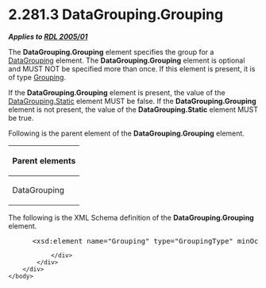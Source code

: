 <html dir="LTR" xmlns:mshelp="http://msdn.microsoft.com/mshelp" xmlns:ddue="http://ddue.schemas.microsoft.com/authoring/2003/5" xmlns:xlink="http://www.w3.org/1999/xlink" xmlns:tool="http://www.microsoft.com/tooltip">
    <head>
        <meta http-equiv="Content-Type" content="text/html; CHARSET=utf-8"></meta>
        <meta name="save" content="history"></meta>
        <title>2.281.3 DataGrouping.Grouping</title>
        <xml>
            <mshelp:toctitle title="2.281.3 DataGrouping.Grouping"></mshelp:toctitle>
            <mshelp:rltitle title="[MS-RDL]: DataGrouping.Grouping"></mshelp:rltitle>
            <mshelp:keyword index="A" term="280b01e5-72a1-4971-ad06-6d7bd86ff585"></mshelp:keyword>
            <mshelp:attr name="DCSext.ContentType" value="open specification"></mshelp:attr>
            <mshelp:attr name="AssetID" value="280b01e5-72a1-4971-ad06-6d7bd86ff585"></mshelp:attr>
            <mshelp:attr name="TopicType" value="kbRef"></mshelp:attr>
            <mshelp:attr name="DCSext.Title" value="[MS-RDL]: DataGrouping.Grouping" />
        </xml>
    </head>
    <body>
        <div id="header">
            <h1 class="heading">2.281.3 DataGrouping.Grouping</h1>
        </div>
        <div id="mainSection">
            <div id="mainBody">
                <div id="allHistory" class="saveHistory"></div>
                <div id="sectionSection0" class="section" name="collapseableSection">
                    

<p><b><i>Applies to </i></b><a href="3ebe2912-4958-4832-b391-cad1f5e13338.html"><b><i>RDL 2005/01</i></b></a></p>

<p>The <b>DataGrouping.Grouping</b> element specifies the group
for a <a href="824fc1fa-9258-4ee2-80a0-db64f7200b13.html">DataGrouping</a>
element. The <b>DataGrouping.Grouping</b> element is optional and MUST NOT be
specified more than once. If this element is present, it is of type <a href="7d574154-eefe-4fc1-8b78-3a18b9350e87.html">Grouping</a>. </p>

<p>If the <b>DataGrouping.Grouping</b> element is present, the
value of the <a href="d5d3cf4e-c595-44fb-a18d-4a44916ac1e0.html">DataGrouping.Static</a>
element MUST be false. If the <b>DataGrouping.Grouping</b> element is not
present, the value of the <b>DataGrouping.Static</b> element MUST be true. </p>

<p>Following is the parent element of the <b>DataGrouping.Grouping</b>
element.</p>

<table>
 <thead>
  <tr>
   <th>
   <p>Parent elements</p>
   </th>
  </tr>
 </thead>
 <tr>
  <td>
  <p>DataGrouping</p>
  </td>
 </tr>
</table>

<p>The following is the XML Schema definition of the <b>DataGrouping.Grouping</b>
element.</p>

<dl>
<dd>
<div><pre> &lt;xsd:element name=&quot;Grouping&quot; type=&quot;GroupingType&quot; minOccurs=&quot;0&quot; /&gt;
</pre></div>
</dd></dl>


                </div>
            </div>
        </div>
    </body>
</html>